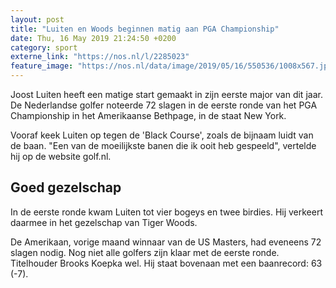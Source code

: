```yaml
---
layout: post
title: "Luiten en Woods beginnen matig aan PGA Championship"
date: Thu, 16 May 2019 21:24:50 +0200
category: sport
externe_link: "https://nos.nl/l/2285023"
feature_image: "https://nos.nl/data/image/2019/05/16/550536/1008x567.jpg"
---
```


<p>Joost Luiten heeft een matige start gemaakt in zijn eerste major van dit jaar. De Nederlandse golfer noteerde 72 slagen in de eerste ronde van het PGA Championship in het Amerikaanse Bethpage, in de staat New York.</p>
<p>Vooraf keek Luiten op tegen de 'Black Course', zoals de bijnaam luidt van de baan. "Een van de moeilijkste banen die ik ooit heb gespeeld", vertelde hij op de website golf.nl.</p>
<h2>Goed gezelschap</h2>
<p>In de eerste ronde kwam Luiten tot vier bogeys en twee birdies. Hij verkeert daarmee in het gezelschap van Tiger Woods.</p>
<p>De Amerikaan, vorige maand winnaar van de US Masters, had eveneens 72 slagen nodig. Nog niet alle golfers zijn klaar met de eerste ronde. Titelhouder Brooks Koepka wel. Hij staat bovenaan met een baanrecord: 63 (-7).</p>
